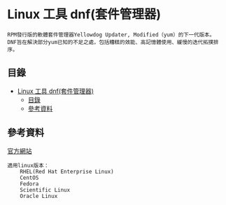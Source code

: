 # Linux 工具 dnf(套件管理器)

```
RPM發行版的軟體套件管理器Yellowdog Updater, Modified（yum）的下一代版本。
DNF旨在解決部分yum已知的不足之處，包括糟糕的效能、高記憶體使用、緩慢的迭代拓撲排序。
```

## 目錄

- [Linux 工具 dnf(套件管理器)](#linux-工具-dnf套件管理器)
	- [目錄](#目錄)
	- [參考資料](#參考資料)

## 參考資料

[官方網站](https://rpm-software-management.github.io/)

```
適用linux版本：
	RHEL(Red Hat Enterprise Linux)
	CentOS
	Fedora
	Scientific Linux
	Oracle Linux
```
